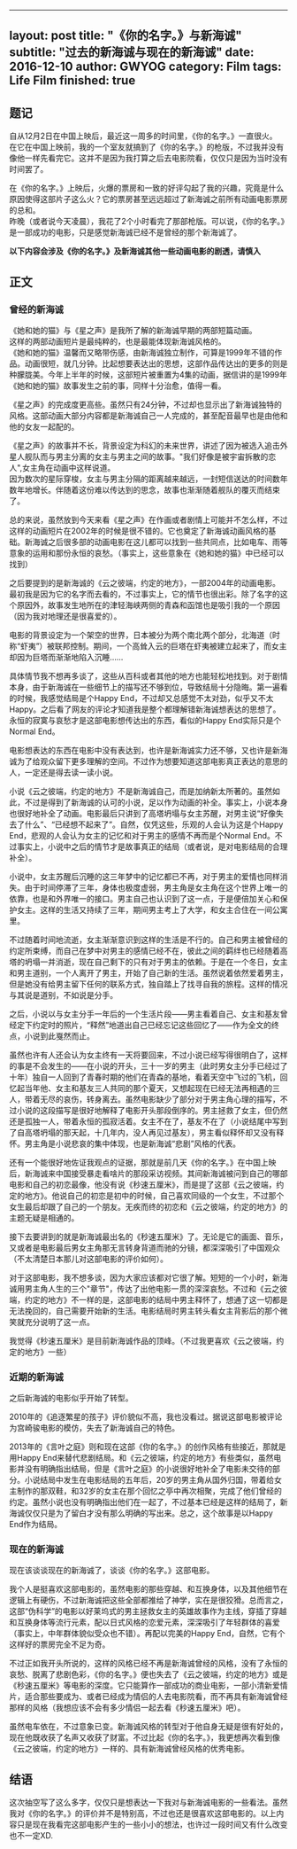 
---
layout: post
title: "《你的名字。》与新海诚"
subtitle: "过去的新海诚与现在的新海诚"
date: 2016-12-10
author: GWYOG
category: Film
tags: Life Film
finished: true
---

## 题记  
自从12月2日在中国上映后，最近这一周多的时间里，《你的名字。》一直很火。  
在它在中国上映前，我的一个室友就搞到了《你的名字。》的枪版，不过我并没有像他一样先看完它。这并不是因为我打算之后去电影院看，仅仅只是因为当时没有时间罢了。

在《你的名字。》上映后，火爆的票房和一致的好评勾起了我的兴趣，究竟是什么原因使得这部片子这么火？它的票房甚至远远超过了新海诚之前所有动画电影票房的总和。  
昨晚（或者说今天凌晨），我花了2个小时看完了那部枪版。可以说，《你的名字。》是一部成功的电影，只是感觉新海诚已经不是曾经的那个新海诚了。  

**以下内容会涉及《你的名字。》及新海诚其他一些动画电影的剧透，请慎入**


## 正文   
### 曾经的新海诚  
《她和她的猫》与《星之声》是我所了解的新海诚早期的两部短篇动画。  
这样的两部动画短片是最纯粹的，也是最能体现新海诚风格的。   
《她和她的猫》温馨而又略带伤感，由新海诚独立制作，可算是1999年不错的作品。动画很短，就几分钟。比起想要表达出的思想，这部作品传达出的更多的则是种朦胧美。今年上半年的时候，这部短片被重置为4集的动画，据信讲的是1999年《她和她的猫》故事发生之前的事，同样十分治愈，值得一看。    

《星之声》的完成度更高些。虽然只有24分钟，不过却也显示出了新海诚独特的风格。这部动画大部分内容都是新海诚自己一人完成的，甚至配音最早也是由他和他的女友一起配的。  

《星之声》的故事并不长，背景设定为科幻的未来世界，讲述了因为被选入追击外星人舰队而与男主分离的女主与男主之间的故事。"我们好像是被宇宙拆散的恋人",女主角在动画中这样说道。  
因为数次的星际穿梭，女主与男主分隔的距离越来越远，一封短信送达的时间数年数年地增长。伴随着这份难以传达到的思念，故事也渐渐随着舰队的覆灭而结束了。  

总的来说，虽然放到今天来看《星之声》在作画或者剧情上可能并不怎么样，不过这样的动画短片在2002年的时候是很不错的。它也奠定了新海诚动画风格的基础。新海诚之后很多部的动画电影在这儿都可以找到一些共同点，比如电车、雨等意象的运用和那份永恒的哀愁。（事实上，这些意象在《她和她的猫》中已经可以找到）  

之后要提到的是新海诚的《云之彼端，约定的地方》，一部2004年的动画电影。最初我是因为它的名字而去看的，不过事实上，它的情节也很出彩。除了名字的这个原因外，故事发生地所在的津轻海峡两侧的青森和函馆也是吸引我的一个原因（因为我对地理还是很喜爱的）。   

电影的背景设定为一个架空的世界，日本被分为两个南北两个部分，北海道（时称“虾夷”）被联邦控制。期间，一个高耸入云的巨塔在虾夷被建立起来了，而女主却因为巨塔而渐渐地陷入沉睡……   

具体情节我不想再多谈了，这些从百科或者其他的地方也能轻松地找到。对于剧情本身，由于新海诚在一些细节上的描写还不够到位，导致结局十分隐晦。第一遍看的时候，我感觉结局是个Happy End，不过却又总感觉不太对劲，似乎又不太Happy。之后看了网友的评论才知道我是整个都理解错新海诚想表达的思想了。永恒的寂寞与哀愁才是这部电影想传达出的东西，看似的Happy End实际只是个Normal End。  

电影想表达的东西在电影中没有表达到，也许是新海诚实力还不够，又也许是新海诚为了给观众留下更多理解的空间。不过作为想要知道这部电影真正表达的意思的人，一定还是得去读一读小说。  

小说《云之彼端，约定的地方》不是新海诚自己，而是加纳新太所著的。虽然如此，不过是得到了新海诚的认可的小说，足以作为动画的补全。事实上，小说本身也很好地补全了动画。电影最后只讲到了高塔坍塌与女主苏醒，对男主说“好像失去了什么”、“已经想不起来了”。自然，仅凭这些，乐观的人会认为这是个Happy End，悲观的人会认为女主的记忆和对于男主的感情不再而是个Normal End。不过事实上，小说中之后的情节才是故事真正的结局（或者说，是对电影结局的合理补全）。  

小说中，女主苏醒后沉睡的这三年梦中的记忆都已不再，对于男主的爱情也同样消失。由于时间停滞了三年，身体也极度虚弱，男主角是女主角在这个世界上唯一的依靠，也是和外界唯一的接口。男主自己也认识到了这一点，于是便倍加关心和保护女主。这样的生活又持续了三年，期间男主考上了大学，和女主合住在一间公寓里。  

不过随着时间地流逝，女主渐渐意识到这样的生活是不行的。自己和男主被曾经的约定所束缚，而自己在梦中对男主的感情已经不在，彼此之间的羁绊也已经随着高塔的坍塌一并消逝，现在自己剩下的只有对于男主的依赖。于是在一个冬日，女主和男主道别，一个人离开了男主，开始了自己新的生活。虽然说着依然爱着男主，但是她没有给男主留下任何的联系方式，独自踏上了找寻自我的旅程。这样的情况与其说是道别，不如说是分手。  

之后，小说以与女主分手一年后的一个生活片段——男主看着自己、女主和基友曾经定下约定时的照片，“释然”地道出自己已经忘记这些回忆了——作为全文的终点，小说到此戛然而止。  

虽然也许有人还会认为女主终有一天将要回来，不过小说已经写得很明白了，这样的事是不会发生的——在小说的开头，三十一岁的男主（此时男女主分手已经过了十年）独自一人回到了青春时期的他们在青森的基地，看着天空中飞过的飞机，回忆起当年他、女主和基友三人共同的那个夏天，又想起现在已经无法再相遇的三人，带着无尽的哀伤，转身离去。虽然电影缺少了部分对于男主角心理的描写，不过小说的这段描写是很好地解释了电影开头那段倒序的。男主拯救了女主，但仍然还是孤独一人，带着永恒的孤寂活着。女主不在了，基友不在了（小说结尾中写到了自高塔坍塌的那天起，十几年内，没人再见过基友），男主看似释怀却又没有释怀。男主角是小说悲哀的集中体现，也是新海诚“悲剧”风格的代表。         

还有一个能很好地佐证我观点的证据，那就是前几天《你的名字。》在中国上映后，新海诚来中国接受暴走看啥片的那段采访视频。其间新海诚被问到自己的哪部电影和自己的初恋最像，他没有说《秒速五厘米》，而是提了这部《云之彼端，约定的地方》。他说自己的初恋是初中的时候，自己喜欢同级的一个女生，不过那个女生最后却跟了自己的一个朋友。无疾而终的初恋和《云之彼端，约定的地方》的主题无疑是相通的。

接下去要讲到的就是新海诚最出名的《秒速五厘米》了。无论是它的画面、音乐，又或者是电影最后男女主角那无言转身背道而驰的分镜，都深深吸引了中国观众（不太清楚日本那儿对这部电影的评价如何）。  

对于这部电影，我不想多谈，因为大家应该都对它很了解。短短的一个小时，新海诚用男主角人生的三个"章节"，传达了出他电影一贯的深深哀愁。不过和《云之彼端，约定的地方》不一样的是，这部电影的结局中男主释怀了，想通了这一切都是无法挽回的，自己需要开始新的生活。电影结局时男主转头看女主背影后的那个微笑就充分说明了这一点。  

我觉得《秒速五厘米》是目前新海诚作品的顶峰。（不过我更喜欢《云之彼端，约定的地方》一些）

### 近期的新海诚
之后新海诚的电影似乎开始了转型。  

2010年的《追逐繁星的孩子》评价貌似不高，我也没看过。据说这部电影被评论为宫崎骏电影的模仿，失去了新海诚自己的特色。  

2013年的《言叶之庭》则和现在这部《你的名字。》的创作风格有些接近，那就是用Happy End来替代悲剧结局。和《云之彼端，约定的地方》有些类似，虽然电影并没有明确指出结局，但是《言叶之庭》的小说很好地补全了电影未交待的部分。小说结局中发生在电影结局的五年后，20岁的男主角从国外归国，带着给女主制作的那双鞋，和32岁的女主在那个回忆之亭中再次相聚，完成了他们曾经的约定。虽然小说也没有明确指出他们在一起了，不过基本已经是这样的结局了，新海诚仅仅只是为了留白才没有那么明确的写出来。总之，这个故事是以Happy End作为结局。  

### 现在的新海诚
现在该谈谈现在的新海诚了，谈谈《你的名字。》这部电影。  

我个人是挺喜欢这部电影的，虽然电影的那些穿越、和互换身体，以及其他细节在逻辑上有硬伤，不过新海诚把这些全部都推给了神学，实在是很狡猾。总而言之，这部“伪科学”的电影以好莱坞式的男主拯救女主的英雄故事作为主线，穿插了穿越和互换身体等流行元素，配以日式风格的恋爱元素，深深吸引了年轻群体的喜爱（事实上，中年群体貌似受众也不错）。再配以完美的Happy End，自然，它有个这样好的票房完全不足为奇。  

不过正如我开头所说的，这样的风格已经不再是新海诚曾经的风格，没有了永恒的哀愁、脱离了悲剧色彩，《你的名字。》便也失去了《云之彼端，约定的地方》或是《秒速五厘米》等电影的深度。它只能算作一部成功的商业电影，一部小清新爱情片，适合那些要成为、或者已经成为情侣的人去电影院看，而不再具有新海诚曾经那样的风格（我想应该不会有多少情侣一起去看《秒速五厘米》吧）。  

虽然电车依在，不过意象已变。新海诚风格的转型对于他自身无疑是很有好处的，现在他既收获了名声又收获了财富。不过比起《你的名字。》，我更想再次看到像《云之彼端，约定的地方》一样的、具有新海诚曾经风格的优秀电影。

## 结语
这次抽空写了这么多字，仅仅只是想表达一下我对与新海诚电影的一些看法。虽然我对《你的名字。》的评价并不是特别高，不过也还是很喜欢这部电影的。以上内容只是现在我看完这部电影产生的一些小小的想法，也许过一段时间又有什么改变也不一定XD.

